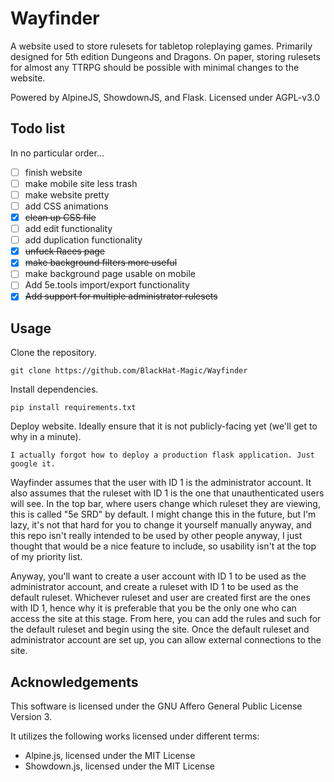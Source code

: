 # Wayfinder

A website used to store rulesets for tabletop roleplaying games. Primarily designed for 5th edition Dungeons and Dragons. On paper, storing rulesets for almost any TTRPG should be possible with minimal changes to the website.

Powered by AlpineJS, ShowdownJS, and Flask.
Licensed under AGPL-v3.0

## Todo list

In no particular order...

 - [ ] finish website
 - [ ] make mobile site less trash
 - [ ] make website pretty
 - [ ] add CSS animations
 - [x] ~~clean up CSS file~~
 - [ ] add edit functionality
 - [ ] add duplication functionality
 - [x] ~~unfuck Races page~~
 - [x] ~~make background filters more useful~~
 - [ ] make background page usable on mobile
 - [ ] Add 5e.tools import/export functionality
 - [x] ~~Add support for multiple administrator rulesets~~

## Usage

Clone the repository.

```git clone https://github.com/BlackHat-Magic/Wayfinder```

Install dependencies.

```pip install requirements.txt```

Deploy website. Ideally ensure that it is not publicly-facing yet (we'll get to why in a minute).

```I actually forgot how to deploy a production flask application. Just google it.```

Wayfinder assumes that the user with ID 1 is the administrator account. It also assumes that the ruleset with ID 1 is the one that unauthenticated users will see. In the top bar, where users change which ruleset they are viewing, this is called "5e SRD" by default. I might change this in the future, but I'm lazy, it's not that hard for you to change it yourself manually anyway, and this repo isn't really intended to be used by other people anyway, I just thought that would be a nice feature to include, so usability isn't at the top of my priority list.

Anyway, you'll want to create a user account with ID 1 to be used as the administrator account, and create a ruleset with ID 1 to be used as the default ruleset. Whichever ruleset and user are created first are the ones with ID 1, hence why it is preferable that you be the only one who can access the site at this stage. From here, you can add the rules and such for the default ruleset and begin using the site. Once the default ruleset and administrator account are set up, you can allow external connections to the site.

## Acknowledgements

This software is licensed under the GNU Affero General Public License Version 3.

It utilizes the following works licensed under different terms:

 - Alpine.js, licensed under the MIT License
 - Showdown.js, licensed under the MIT License
